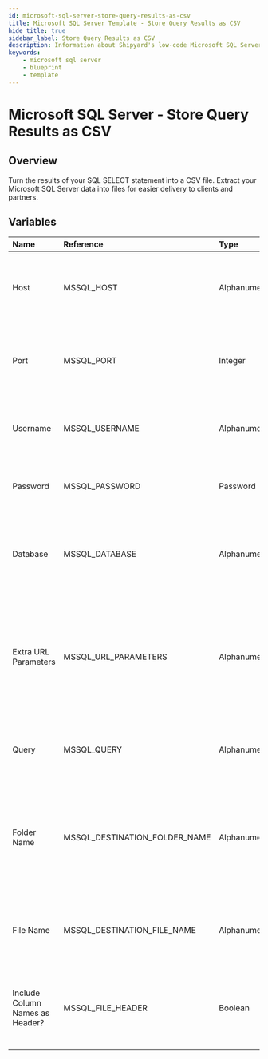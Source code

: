 ```yaml
---
id: microsoft-sql-server-store-query-results-as-csv
title: Microsoft SQL Server Template - Store Query Results as CSV
hide_title: true
sidebar_label: Store Query Results as CSV
description: Information about Shipyard's low-code Microsoft SQL Server Store Query Results as CSV blueprint. Turn the results of your SQL SELECT statement into a CSV file. 
keywords:
    - microsoft sql server
    - blueprint
    - template
---
```


# Microsoft SQL Server - Store Query Results as CSV

## Overview
Turn the results of your SQL SELECT statement into a CSV file. Extract your Microsoft SQL Server data into files for easier delivery to clients and partners.

## Variables

| Name | Reference | Type | Required | Default | Options | Description |
|:-----|:----------|:-----|:---------|:--------|:--------|:------------|
| Host | MSSQL_HOST  | Alphanumeric |:white_check_mark: | - | - | The domain or the IP address of the database you want to connect to. |
| Port | MSSQL_PORT  | Integer |:white_check_mark: | "1433" | - | Number for the database port to connect to. Defaults to 1433. |
| Username | MSSQL_USERNAME  | Alphanumeric |:white_check_mark: | - | - | Name of the user to connect to the database with. |
| Password | MSSQL_PASSWORD  | Password |:heavy_minus_sign: | - | - | Password associated to the provided username. |
| Database | MSSQL_DATABASE  | Alphanumeric |:white_check_mark: | - | - | Name of the database in the Microsoft SQL Server to connect to. |
| Extra URL Parameters | MSSQL_URL_PARAMETERS  | Alphanumeric |:heavy_minus_sign: | - | - | Extra parameters that will be placed at the end of the connection string, after the "?". Must be separated by "&" |
| Query | MSSQL_QUERY  | Alphanumeric |:white_check_mark: | - | - | A SELECT statement that returns data. Formatting is ignored. |
| Folder Name | MSSQL_DESTINATION_FOLDER_NAME  | Alphanumeric |:heavy_minus_sign: | - | - | The folder structure that you want your CSV to be created in. If left blank, the file will be created in the home directory. |
| File Name | MSSQL_DESTINATION_FILE_NAME  | Alphanumeric |:white_check_mark: | output.csv | - | The file name that you want your generated CSV to have. |
| Include Column Names as Header? | MSSQL_FILE_HEADER  | Boolean |:white_check_mark: | True | - | If checked, your CSV file will include a header row with column names. |


